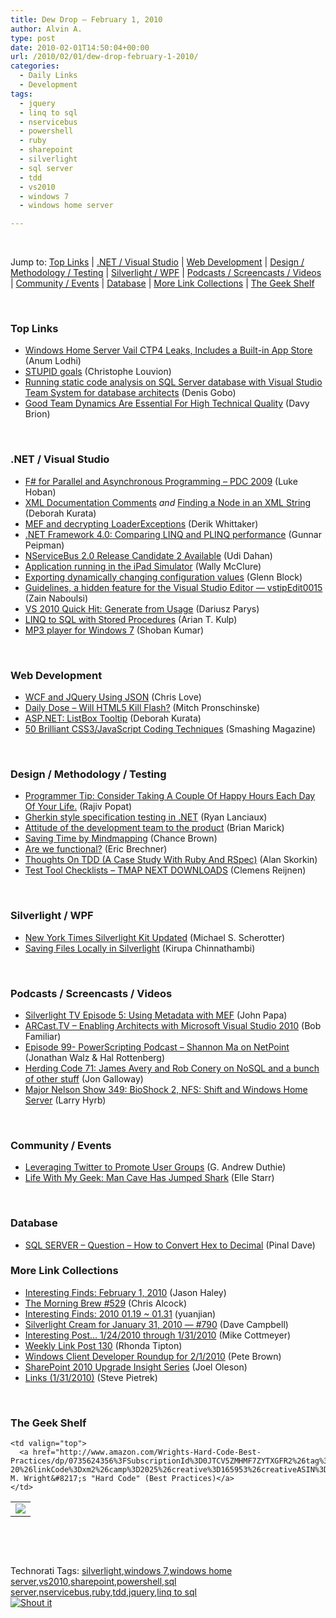 ```yaml
---
title: Dew Drop – February 1, 2010
author: Alvin A.
type: post
date: 2010-02-01T14:50:04+00:00
url: /2010/02/01/dew-drop-february-1-2010/
categories:
  - Daily Links
  - Development
tags:
  - jquery
  - linq to sql
  - nservicebus
  - powershell
  - ruby
  - sharepoint
  - silverlight
  - sql server
  - tdd
  - vs2010
  - windows 7
  - windows home server

---
```

&#160;

Jump to: [Top Links][1] | [.NET / Visual Studio][2] | [Web Development][3] | [Design / Methodology / Testing][4] | [Silverlight / WPF][5] | [Podcasts / Screencasts / Videos][6] | [Community / Events][7] | [Database][8] | [More Link Collections][9] | [The Geek Shelf][10] 

&#160;

### <a name="top"></a>Top Links

  * [Windows Home Server Vail CTP4 Leaks, Includes a Built-in App Store][11] (Anum Lodhi)
  * [STUPID goals][12] (Christophe Louvion)
  * [Running static code analysis on SQL Server database with Visual Studio Team System for database architects][13] (Denis Gobo)
  * [Good Team Dynamics Are Essential For High Technical Quality][14] (Davy Brion)

&#160;

### <a name="dotnet"></a>.NET / Visual Studio

  * [F# for Parallel and Asynchronous Programming &#8211; PDC 2009][15] (Luke Hoban)
  * [XML Documentation Comments][16] _and_&#160;[Finding a Node in an XML String][17] (Deborah Kurata)
  * [MEF and decrypting LoaderExceptions][18] (Derik Whittaker)
  * [.NET Framework 4.0: Comparing LINQ and PLINQ performance][19] (Gunnar Peipman)
  * [NServiceBus 2.0 Release Candidate 2 Available][20] (Udi Dahan)
  * [Application running in the iPad Simulator][21] (Wally McClure)
  * [Exporting dynamically changing configuration values][22] (Glenn Block)
  * [Guidelines, a hidden feature for the Visual Studio Editor &#8212; vstipEdit0015][23] (Zain Naboulsi)
  * [VS 2010 Quick Hit: Generate from Usage][24] (Dariusz Parys)
  * [LINQ to SQL with Stored Procedures][25] (Arian T. Kulp)
  * [MP3 player for Windows 7][26] (Shoban Kumar)

&#160;

### <a name="web"></a>Web Development

  * [WCF and JQuery Using JSON][27] (Chris Love)
  * [Daily Dose &#8211; Will HTML5 Kill Flash?][28] (Mitch Pronschinske)
  * [ASP.NET: ListBox Tooltip][29] (Deborah Kurata)
  * [50 Brilliant CSS3/JavaScript Coding Techniques][30] (Smashing Magazine)

&#160;

### <a name="design"></a>Design / Methodology / Testing

  * [Programmer Tip: Consider Taking A Couple Of Happy Hours Each Day Of Your Life.][31] (Rajiv Popat)
  * [Gherkin style specification testing in .NET][32] (Ryan Lanciaux)
  * [Attitude of the development team to the product][33] (Brian Marick)
  * [Saving Time by Mindmapping][34] (Chance Brown)
  * [Are we functional?][35] (Eric Brechner)
  * [Thoughts On TDD (A Case Study With Ruby And RSpec)][36] (Alan Skorkin)
  * [Test Tool Checklists &#8211; TMAP NEXT DOWNLOADS][37] (Clemens Reijnen)

&#160;

### <a name="silverlight"></a>Silverlight / WPF

  * [New York Times Silverlight Kit Updated][38] (Michael S. Scherotter)
  * [Saving Files Locally in Silverlight][39] (Kirupa Chinnathambi)

&#160;

### <a name="podcasts"></a>Podcasts / Screencasts / Videos

  * [Silverlight TV Episode 5: Using Metadata with MEF][40] (John Papa)
  * [ARCast.TV &#8211; Enabling Architects with Microsoft Visual Studio 2010][41] (Bob Familiar)
  * [Episode 99- PowerScripting Podcast &#8211; Shannon Ma on NetPoint][42] (Jonathan Walz & Hal Rottenberg)
  * [Herding Code 71: James Avery and Rob Conery on NoSQL and a bunch of other stuff][43] (Jon Galloway)
  * [Major Nelson Show 349: BioShock 2, NFS: Shift and Windows Home Server][44] (Larry Hyrb)

&#160;

### <a name="events"></a>Community / Events

  * [Leveraging Twitter to Promote User Groups][45] (G. Andrew Duthie)
  * [Life With My Geek: Man Cave Has Jumped Shark][46] (Elle Starr)

&#160;

### <a name="db"></a>Database

  * [SQL SERVER – Question – How to Convert Hex to Decimal][47] (Pinal Dave)

<a name="sp"></a>

### <a name="links"></a>More Link Collections

  * [Interesting Finds: February 1, 2010][48] (Jason Haley)
  * [The Morning Brew #529][49] (Chris Alcock)
  * [Interesting Finds: 2010 01.19 ~ 01.31][50] (yuanjian)
  * [Silverlight Cream for January 31, 2010 &#8212; #790][51] (Dave Campbell)
  * [Interesting Post&#8230; 1/24/2010 through 1/31/2010][52] (Mike Cottmeyer)
  * [Weekly Link Post 130][53] (Rhonda Tipton)
  * [Windows Client Developer Roundup for 2/1/2010][54] (Pete Brown)
  * [SharePoint 2010 Upgrade Insight Series][55] (Joel Oleson)
  * [Links (1/31/2010)][56] (Steve Pietrek)

&#160;

### <a name="shelf"></a>The Geek Shelf

<table border="0" cellspacing="0" cellpadding="0">
  <tr>
    <td>
      <img data-recalc-dims="1" decoding="async" src="https://i0.wp.com/ecx.images-amazon.com/images/I/513AwXjaYJL._SL160_.jpg?w=660" />
    </td>
    
    <td valign="top">
      <a href="http://www.amazon.com/Wrights-Hard-Code-Best-Practices/dp/0735624356%3FSubscriptionId%3D0JTCV5ZMHMF7ZYTXGFR2%26tag%3Dalvinashcraft-20%26linkCode%3Dxm2%26camp%3D2025%26creative%3D165953%26creativeASIN%3D0735624356">I. M. Wright&#8217;s "Hard Code" (Best Practices)</a>
    </td>
  </tr>
</table>

&#160;

<div style="padding-bottom: 0px; margin: 0px; padding-left: 0px; padding-right: 0px; display: inline; float: none; padding-top: 0px" id="scid:C16BAC14-9A3D-4c50-9394-FBFEF7A93539:e382c138-9c4e-4bed-890d-1c60bba2b9b5" class="wlWriterSmartContent">
  <!--dotnetkickit-->
</div>

&#160;

<div style="padding-bottom: 0px; margin: 0px; padding-left: 0px; padding-right: 0px; display: inline; float: none; padding-top: 0px" id="scid:0767317B-992E-4b12-91E0-4F059A8CECA8:473c7c3f-1808-4e27-b605-26e270ebb940" class="wlWriterSmartContent">
  Technorati Tags: <a href="http://technorati.com/tags/silverlight" rel="tag">silverlight</a>,<a href="http://technorati.com/tags/windows+7" rel="tag">windows 7</a>,<a href="http://technorati.com/tags/windows+home+server" rel="tag">windows home server</a>,<a href="http://technorati.com/tags/vs2010" rel="tag">vs2010</a>,<a href="http://technorati.com/tags/sharepoint" rel="tag">sharepoint</a>,<a href="http://technorati.com/tags/powershell" rel="tag">powershell</a>,<a href="http://technorati.com/tags/sql+server" rel="tag">sql server</a>,<a href="http://technorati.com/tags/nservicebus" rel="tag">nservicebus</a>,<a href="http://technorati.com/tags/ruby" rel="tag">ruby</a>,<a href="http://technorati.com/tags/tdd" rel="tag">tdd</a>,<a href="http://technorati.com/tags/jquery" rel="tag">jquery</a>,<a href="http://technorati.com/tags/linq+to+sql" rel="tag">linq to sql</a>
</div>

<div class="wlWriterHeaderFooter" style="margin:0px; padding:0px 0px 0px 0px;">
  <div class="shoutIt">
    <a rev="vote-for" href="http://dotnetshoutout.com/Submit?url=http%3a%2f%2fwww.alvinashcraft.com%2f2010%2f02%2f01%2fdew-drop-february-1-2010%2f&title=Dew+Drop+-+February+1%2c+2010"><img decoding="async" alt="Shout it" src="http://dotnetshoutout.com/image.axd?url=https://morningdew-bpc6g3a0fgaxdxcu.eastus2-01.azurewebsites.net/2010/02/01/dew-drop-february-1-2010/" style="border:0px" /></a>
  </div>
</div>

 [1]: https://morningdew-bpc6g3a0fgaxdxcu.eastus2-01.azurewebsites.net/#top
 [2]: https://morningdew-bpc6g3a0fgaxdxcu.eastus2-01.azurewebsites.net/#dotnet
 [3]: https://morningdew-bpc6g3a0fgaxdxcu.eastus2-01.azurewebsites.net/#web
 [4]: https://morningdew-bpc6g3a0fgaxdxcu.eastus2-01.azurewebsites.net/#design
 [5]: https://morningdew-bpc6g3a0fgaxdxcu.eastus2-01.azurewebsites.net/#silverlight
 [6]: https://morningdew-bpc6g3a0fgaxdxcu.eastus2-01.azurewebsites.net/#podcasts
 [7]: https://morningdew-bpc6g3a0fgaxdxcu.eastus2-01.azurewebsites.net/#events
 [8]: https://morningdew-bpc6g3a0fgaxdxcu.eastus2-01.azurewebsites.net/#db
 [9]: https://morningdew-bpc6g3a0fgaxdxcu.eastus2-01.azurewebsites.net/#links
 [10]: https://morningdew-bpc6g3a0fgaxdxcu.eastus2-01.azurewebsites.net/#shelf
 [11]: http://feedproxy.google.com/~r/RedmondPie/~3/UtA4KxtKSRE/
 [12]: http://runningagile.com/2010/01/31/stupid-goals/
 [13]: http://blogs.lessthandot.com/index.php/DataMgmt/DataDesign/running-static-code-analysis-on-sql-serv
 [14]: http://feedproxy.google.com/~r/davybrion/~3/q_pqNX5qDTE/
 [15]: http://blogs.msdn.com/lukeh/archive/2010/02/01/f-for-parallel-and-asynchronous-programming-pdc-2009.aspx
 [16]: http://msmvps.com/blogs/deborahk/archive/2010/01/31/xml-documentation-comments.aspx
 [17]: http://msmvps.com/blogs/deborahk/archive/2010/01/31/finding-a-node-in-an-xml-string.aspx
 [18]: http://feedproxy.google.com/~r/Devlicious/~3/2Vl9jAxHQPo/mef-and-decrypting-loaderexceptions.aspx
 [19]: http://feedproxy.google.com/~r/gunnarpeipman/~3/7vFzforjkR0/net-framework-4-0-comparing-linq-and-plinq-performance.aspx
 [20]: http://feedproxy.google.com/~r/UdiDahan-TheSoftwareSimplist/~3/sOVbwQHYLuM/
 [21]: http://morewally.com/cs/blogs/wallym/archive/2010/01/31/application-running-in-the-ipad-simulator.aspx
 [22]: http://feedproxy.google.com/~r/MyTechnobabble/~3/EWxrYsvTxQc/exporting-dynamically-changing-configuration-values.aspx
 [23]: http://feedproxy.google.com/~r/zainnab/~3/PtfDdNzA9HA/guidelines-a-hidden-feature-for-the-visual-studio-editor-vstipedit0015.aspx
 [24]: http://channel9.msdn.com/posts/Dariusz/VS-2010-Quick-Hit-Generate-from-Usage/
 [25]: http://ariankulp.com/archive/2010/01/31/2600.aspx
 [26]: http://www.codeproject.com/KB/dotnet/Windows7_Mp3_Player.aspx
 [27]: http://professionalaspnet.com/archive/2010/01/31/WCF-and-JQuery-Using-JSON.aspx
 [28]: http://feeds.dzone.com/~r/zones/dotnet/~3/WHIxYWygJE8/dzone-daily-dose-21
 [29]: http://msmvps.com/blogs/deborahk/archive/2010/01/31/asp-net-listbox-tooltip.aspx
 [30]: http://www.smashingmagazine.com/2010/02/01/50-brilliant-css3-javascript-coding-techniques/
 [31]: http://www.thousandtyone.com/blog/ProgrammerTipConsiderTakingACoupleOfHappyHoursEachDayOfYourLife.aspx
 [32]: http://feedproxy.google.com/~r/RyanLanciaux/~3/MShicfW6V34/post.aspx
 [33]: http://www.exampler.com/blog/2010/01/31/attitude-of-the-development-team-to-the-product/
 [34]: http://mindmapblog.com/?p=1985
 [35]: http://blogs.msdn.com/eric_brechner/archive/2010/02/01/are-we-functional.aspx
 [36]: http://www.skorks.com/2010/01/thoughts-on-tdd-a-case-study-with-ruby-and-rspec/
 [37]: http://feedproxy.google.com/~r/clemensreijnen/qzrF/~3/ta8tieGUiWQ/post.aspx
 [38]: http://feedproxy.google.com/~r/Synergist/~3/yrunuExij0Q/new-york-times-silverlight-kit-updated.aspx
 [39]: http://www.kirupa.com/blend_silverlight/saving_file_locally_pg1.htm
 [40]: http://channel9.msdn.com/shows/SilverlightTV/Silverlight-TV-Episode-5-Using-Metadata-with-MEF/
 [41]: http://feedproxy.google.com/~r/msdn/bobfamiliar/~3/cuGBzeiBmLU/arcast-tv-enabling-architects-with-microsoft-visual-studio-2010.aspx
 [42]: http://feedproxy.google.com/~r/Powerscripting/~3/gQpa9iRPing/index.php
 [43]: http://feedproxy.google.com/~r/HerdingCode/~3/K5-WD49BbTU/
 [44]: http://feedproxy.google.com/~r/MajorNelsonblogcast/~3/i5-mzMbzL-s/show-349-bioshock-2-nfs-shift-and-windows-home-server.aspx
 [45]: http://blogs.msdn.com/gduthie/archive/2010/02/01/leveraging-twitter-to-promote-user-groups.aspx
 [46]: http://elegantcode.com/2010/01/31/life-with-my-geek-man-cave-has-jumped-shark/
 [47]: http://blog.sqlauthority.com/2010/02/01/sql-server-question-how-to-convert-hex-to-decimal/
 [48]: http://jasonhaley.com/blog/post.aspx?id=c220f151-b9d3-45df-a7af-688ee4bcfc08
 [49]: http://feedproxy.google.com/~r/ReflectivePerspective/~3/N-kBV38_zns/
 [50]: http://weblogs.asp.net/yuanjian/archive/2010/02/01/interesting-finds-2010-01-19-01-31.aspx
 [51]: http://geekswithblogs.net/WynApseTechnicalMusings/archive/2010/01/31/137735.aspx
 [52]: http://feedproxy.google.com/~r/LeadingAgile/~3/n2TARnjWNZE/interesting-post-1242010-through.html
 [53]: http://rhondatipton.net/2010/01/31/weekly-link-post-130/
 [54]: http://feedproxy.google.com/~r/PeteBrown/~3/gwY3Taj0S7M/Windows-Client-Developer-Roundup-for-2_2F00_1_2F00_2010.aspx
 [55]: http://feedproxy.google.com/~r/JoelsSharepointLand/~3/OO5HvceP_KI/ViewPost.aspx
 [56]: http://spietrek.blogspot.com/2010/01/links-1312010.html
